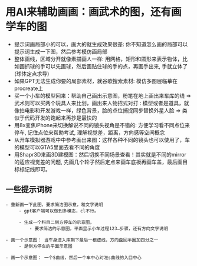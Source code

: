 # 用AI来辅助画画：画武术的图，还有画学车的图

* 提示词画局部小的可以，画大的就生成效果很差: 你不知道怎么画的局部可以提示词生成一下图，然后参考模仿画局部
* 整体画线，区域分开就像素描画人一样: 用网格，矩形和圆形来表示物体，比如画抓球的手可以先画球，然后画贴住球的手的点，再画手出来, 手就立体了 (球体定点求导)
* 如果GPT无法生成你要的局部素材，就谷歌搜索素材: 模仿多图层临摹在procreate上
* 买一个小车的模型回来：帮助自己画出示意图，粉笔在地上画出来车库的线 => 武术则可以买两个玩具人来比划，画出来人物招式对打 : 模型或者是道具，就像拍电影和开发游戏一样，绿色背景，脸的点位捕捉同步替换外星人脸 => 类似于代码开发的跑起来再抄是最快的
* 用8x变焦iPhone来切换解说不同的镜头视角是不错的: 方便学习看不同点位来停车, 记住点位来帮助考试, 理解视觉差，距离，方向感等空间概念
* 从开车模拟器游戏中中参考画出来图：这样各种不同的镜头也可以使用了，车的模型可以GTA5里面去看不同的角度
* 用Shapr3D来画3D建模图：然后切换不同场景查看！其实就是不同的mirror的适应视觉差的问题, 先画几个轮子然后定点来画车底板再画车盖，最后画目标标记线即可。

## 一些提示词树

```
- 重新画一下此图，要求简洁图示意，和文字说明
	 - gpt客户端可以做到多模态，cl不行。

	 - 生成一个科目二侧方停车的示意图，
		 - 要求简洁的示意图，平面显示小车过程123…步骤，还有方向文字说明

- 画一个示意图： 当车身进入库剩下最后一根虚线，方向盘回半圈加四分之一
	 - 是侧方停车的平面示意图

- 画一个示意图： 一个S曲线，然后一个车中心对准s曲线的入口中心

```

